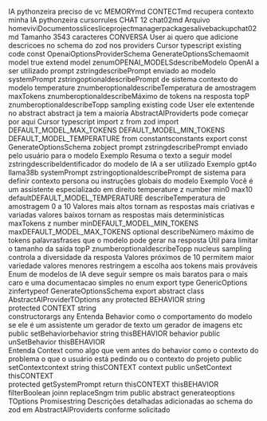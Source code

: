 IA pythonzeira preciso de vc
MEMORYmd
CONTECTmd
recupera contexto minha IA pythonzeira
cursorrules
  CHAT 12 chat02md
Arquivo homeviviDocumentosslicesliceprojectmanagerpackagesalivebackupchat02md
Tamanho 3543 caracteres
  CONVERSA
User
ai quero que adicione descricoes no schema do zod nos providers
Cursor
typescript
  existing code 
const OpenaiOptionsProviderSchema  GenerateOptionsSchemaomit
model true
extend
model zenumOPENAI_MODELSdescribeModelo OpenAI a ser utilizado
prompt zstringdescribePrompt enviado ao modelo
systemPrompt zstringoptionaldescribePrompt de sistema contexto do modelo
temperature znumberoptionaldescribeTemperatura de amostragem
maxTokens znumberoptionaldescribeMáximo de tokens na resposta
topP znumberoptionaldescribeTopp sampling
  existing code 
User
ele extentende no abstract
abstract ja tem a maioria
AbstractAIProviderts pode começar por aqui
Cursor
typescript
import  z  from zod
import 
DEFAULT_MODEL_MAX_TOKENS
DEFAULT_MODEL_MIN_TOKENS
DEFAULT_MODEL_TEMPERATURE
 from constantsconstants
export const GenerateOptionsSchema  zobject
prompt zstringdescribePrompt enviado pelo usuário para o modelo Exemplo Resuma o texto a seguir
model zstringdescribeIdentificador do modelo de IA a ser utilizado Exemplo gpt4o llama38b
systemPrompt zstringoptionaldescribePrompt de sistema para definir contexto persona ou instruções globais do modelo Exemplo Você é um assistente especializado em direito
temperature z
number
min0
max10
defaultDEFAULT_MODEL_TEMPERATURE
describeTemperatura de amostragem 0 a 10 Valores mais altos tornam as respostas mais criativas e variadas valores baixos tornam as respostas mais determinísticas
maxTokens z
number
minDEFAULT_MODEL_MIN_TOKENS
maxDEFAULT_MODEL_MAX_TOKENS
optional
describeNúmero máximo de tokens palavrasfrases que o modelo pode gerar na resposta Útil para limitar o tamanho da saída
topP znumberoptionaldescribeTopp nucleus sampling controla a diversidade da resposta Valores próximos de 10 permitem maior variedade valores menores restringem a escolha aos tokens mais prováveis
 Enum de modelos de IA deve seguir sempre os mais baratos para o mais caro e uma documentacao simples no enum
export type GenericOptions  zinfertypeof GenerateOptionsSchema
export abstract class AbstractAIProviderTOptions  any 
protected BEHAVIOR string  
protected CONTEXT string  
constructorargs any 
 Entenda Behavior como o comportamento do modelo se ele é um assistente um gerador de texto um gerador de imagens etc
public setBehaviorbehavior string 
thisBEHAVIOR  behavior
public unSetBehavior 
thisBEHAVIOR  
 Entenda Context como algo que vem antes do behavior como o contexto do problema o que o usuário está pedindo
 ou o contexto do projeto
public setContextcontext string 
thisCONTEXT  context
public unSetContext 
thisCONTEXT  
protected getSystemPrompt 
return thisCONTEXT thisBEHAVIOR
filterBoolean
joinn
replaceSngm 
trim
public abstract generateoptions TOptions Promisestring
 Descrições detalhadas adicionadas ao schema do zod em AbstractAIProviderts conforme solicitado